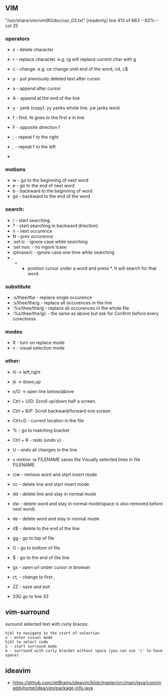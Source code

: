 ## VIM

"/usr/share/vim/vim90/doc/usr_03.txt" [readonly] line 413 of 663 --62%-- col 25

### operators
* x - delete character
* r - replace character. e.g. rg will replace current char with g
* c - change. e.g. ce change until end of the word, cd, c$
* p - put previously deleted text after cursor
* a - append after cursor
* A - append at the end of the line
* y - yank (copy). yy yanks whole line. yw janks word.
* f - find. fe goes to the first e in line
* F - opposite direction f
* ; - repeat f to the right
* , - repeat f to the left

* 
### motions
* w - go to the beginning of next word
* e - go to the end of next word
* b - backward to the beginning of word
* ge - backward to the end of the word

### search:
* / - start searching
* ? - start searching in backward direction)
* n - next occurence
* N - prev occurence
* :set ic - ignore case while searching
* :set noic - no ingore icase
* /phrase/c - ignore case one time while searching
*  * - position cursor under a word and press *. It will search for that word.

### substitute
* :s/thee/the - replace single occurence
* :s/thee/the/g - replace all occurences in the line
* :%s/thee/the/g - replace all occurences in the whole file
* :%s/thee/the/gc - the same as above but ask for Confirm before every corectness

### modes
* R - turn on replace mode
* v - visual selection mode


### other:
* hl -> left,right
* jk -> down,up
* o/O -> open line below/above
* Ctrl + U/D: Scroll up/down half a screen.
* Ctrl + B/F: Scroll backward/forward one screen
* Ctrl+G - current location in the file
* % - go to matching bracket
* Ctrl + R - redo (undo u)
* U - undo all changes in the line

* v  motion  :w FILENAME  saves the Visually selected lines in file FILENAME.

* ciw - remove word and start insert mode
* cc - delete line and start insert mode
* dd - delete line and stay in normal mode
* dw - delete word and stay in normal mode(space is also removed before next word)
* de - delete word and stay in normal mode 
* d$ - delete to the end of the line
* gg - go to top of file
* G - go to bottom of file
* $ - go to the end of the line
* gx - open url under cursor in browser
* ct, - change to first ,
* ZZ - save and exit
* 33G go to line 33


## vim-surround
suround selected text with curly braces:
```
hjkl to navigate to the start of selection
v - enter visual mode
hjkl to select code
S - start surround mode
b - surround with curly bracket without space (you can use '(' to have space)
```


## ideavim
* https://github.com/JetBrains/ideavim/blob/master/src/main/java/com/maddyhome/idea/vim/package-info.java
